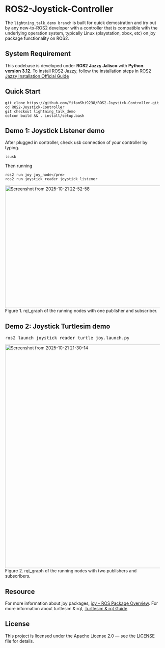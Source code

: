 # ROS2-Joystick-Controller
The `lightning_talk_demo branch` is built for quick demostration and try out by any new-to-ROS2 developer with a controller that is compatible with the underlying operation system, typically Linux (playstation, xbox, etc) on joy package functionality on ROS2.  

## System Requirement
This codebase is developed under **ROS2 Jazzy Jalisco** with **Python version 3.12**. To install ROS2 Jazzy, follow the installation steps in [ROS2 Jazzy Installation Official Guide](https://docs.ros.org/en/jazzy/Installation.html)

## Quick Start
```
git clone https://github.com/YifanShi9238/ROS2-Joystick-Controller.git
cd ROS2-Joystick-Controller
git checkout lightning_talk_demo
colcon build && . install/setup.bash
```

## Demo 1: Joystick Listener demo
After plugged in controller, check usb connection of your controller by typing.
```
lsusb
```
Then running
```
ros2 run joy joy_node</pre>
ros2 run joystick_reader joystick_listener
```
<img width="2354" height="399" alt="Screenshot from 2025-10-21 22-52-58" src="https://github.com/user-attachments/assets/e7ad70bc-8ef2-43ee-9d1a-c32a067c7108" />
Figure 1. rqt_graph of the running nodes with one publisher and subscriber.

## Demo 2: Joystick Turtlesim demo
<pre>ros2 launch joystick_reader turtle_joy.launch.py</pre>
<img width="2353" height="728" alt="Screenshot from 2025-10-21 21-30-14" src="https://github.com/user-attachments/assets/d440f16a-8bd9-443d-b99f-fd295990581f" />
Figure 2. rqt_graph of the running nodes with two publishers and subscribers.


## Resource
For more information about joy packages, [joy - ROS Package Overview](https://index.ros.org/p/joy/#jazzy).
For more information about turtlesim & rqt, [Turtlesim & rqt Guide](https://docs.ros.org/en/jazzy/Tutorials/Beginner-CLI-Tools/Introducing-Turtlesim/Introducing-Turtlesim.html).

## License
This project is licensed under the Apache License 2.0 — see the [LICENSE](./LICENSE) file for details.
